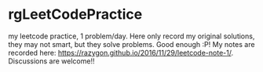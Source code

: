 # rgLeetCodePractice
my leetcode practice, 1 problem/day. Here only record my original solutions, they may not smart, but they solve problems. Good enough :P!
My notes are recorded here: https://razygon.github.io/2016/11/29/leetcode-note-1/.
Discussions are welcome!!
